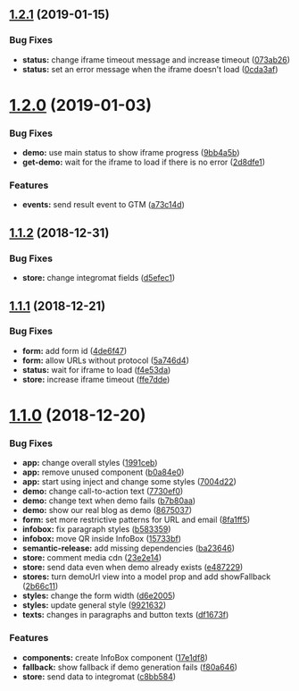 ## [1.2.1](https://github.com/frontity/instademo.frontity.io/compare/v1.2.0...v1.2.1) (2019-01-15)


### Bug Fixes

* **status:** change iframe timeout message and increase timeout ([073ab26](https://github.com/frontity/instademo.frontity.io/commit/073ab26))
* **status:** set an error message when the iframe doesn't load ([0cda3af](https://github.com/frontity/instademo.frontity.io/commit/0cda3af))

# [1.2.0](https://github.com/frontity/instademo.frontity.io/compare/v1.1.2...v1.2.0) (2019-01-03)


### Bug Fixes

* **demo:** use main status to show iframe progress ([9bb4a5b](https://github.com/frontity/instademo.frontity.io/commit/9bb4a5b))
* **get-demo:** wait for the iframe to load if there is no error ([2d8dfe1](https://github.com/frontity/instademo.frontity.io/commit/2d8dfe1))


### Features

* **events:** send result event to GTM ([a73c14d](https://github.com/frontity/instademo.frontity.io/commit/a73c14d))

## [1.1.2](https://github.com/frontity/instademo.frontity.io/compare/v1.1.1...v1.1.2) (2018-12-31)


### Bug Fixes

* **store:** change integromat fields ([d5efec1](https://github.com/frontity/instademo.frontity.io/commit/d5efec1))

## [1.1.1](https://github.com/frontity/autodemos/compare/v1.1.0...v1.1.1) (2018-12-21)


### Bug Fixes

* **form:** add form id ([4de6f47](https://github.com/frontity/autodemos/commit/4de6f47))
* **form:** allow URLs without protocol ([5a746d4](https://github.com/frontity/autodemos/commit/5a746d4))
* **status:** wait for iframe to load ([f4e53da](https://github.com/frontity/autodemos/commit/f4e53da))
* **store:** increase iframe timeout ([ffe7dde](https://github.com/frontity/autodemos/commit/ffe7dde))

# [1.1.0](https://github.com/frontity/autodemos/compare/v1.0.0...v1.1.0) (2018-12-20)


### Bug Fixes

* **app:** change overall styles ([1991ceb](https://github.com/frontity/autodemos/commit/1991ceb))
* **app:** remove unused component ([b0a84e0](https://github.com/frontity/autodemos/commit/b0a84e0))
* **app:** start using inject and change some styles ([7004d22](https://github.com/frontity/autodemos/commit/7004d22))
* **demo:** change call-to-action text ([7730ef0](https://github.com/frontity/autodemos/commit/7730ef0))
* **demo:** change text when demo fails ([b7b80aa](https://github.com/frontity/autodemos/commit/b7b80aa))
* **demo:** show our real blog as demo ([8675037](https://github.com/frontity/autodemos/commit/8675037))
* **form:** set more restrictive patterns for URL and email ([8fa1ff5](https://github.com/frontity/autodemos/commit/8fa1ff5))
* **infobox:** fix paragraph styles ([b583359](https://github.com/frontity/autodemos/commit/b583359))
* **infobox:** move QR inside InfoBox ([15733bf](https://github.com/frontity/autodemos/commit/15733bf))
* **semantic-release:** add missing dependencies ([ba23646](https://github.com/frontity/autodemos/commit/ba23646))
* **store:** comment media cdn ([23e2e14](https://github.com/frontity/autodemos/commit/23e2e14))
* **store:** send data even when demo already exists ([e487229](https://github.com/frontity/autodemos/commit/e487229))
* **stores:** turn demoUrl view into a model prop and add showFallback ([2b66c11](https://github.com/frontity/autodemos/commit/2b66c11))
* **styles:** change the form width ([d6e2005](https://github.com/frontity/autodemos/commit/d6e2005))
* **styles:** update general style ([9921632](https://github.com/frontity/autodemos/commit/9921632))
* **texts:** changes in paragraphs and button texts ([df1673f](https://github.com/frontity/autodemos/commit/df1673f))


### Features

* **components:** create InfoBox component ([17e1df8](https://github.com/frontity/autodemos/commit/17e1df8))
* **fallback:** show fallback if demo generation fails ([f80a646](https://github.com/frontity/autodemos/commit/f80a646))
* **store:** send data to integromat ([c8bb584](https://github.com/frontity/autodemos/commit/c8bb584))

